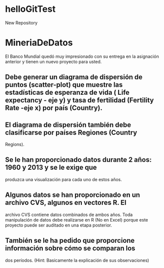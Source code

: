 # helloGitTest
New Repository

# MineriaDeDatos

El Banco Mundial quedó muy impresionado con su entrega en la asignación anterior y
tienen un nuevo proyecto para usted.

## Debe generar un diagrama de dispersión de puntos (scatter-plot) que muestre las estadísticas de esperanza de vida ( Life expectancy - eje y) y tasa de fertilidad (Fertility Rate -eje x) por país (Country). 

## El diagrama de dispersión también debe clasificarse por países Regiones (Country
Regions).

## Se le han proporcionado datos durante 2 años: 1960 y 2013 y se le exige que
produzca una visualización para cada uno de estos años.

## Algunos datos se han proporcionado en un archivo CVS, algunos en vectores R. El
archivo CVS contiene datos combinados de ambos años. Toda manipulación de datos
debe realizarse en R (No en Excel) porque este proyecto puede ser auditado en una
etapa posterior.

## También se le ha pedido que proporcione información sobre cómo se comparan los
dos períodos. (Hint: Basicamente la explicación de sus observaciones)
